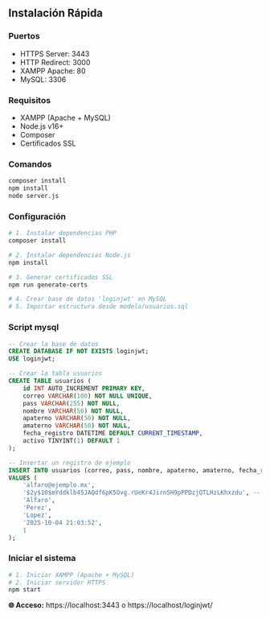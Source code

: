 ## Instalación Rápida

### Puertos
- HTTPS Server: 3443
- HTTP Redirect: 3000
- XAMPP Apache: 80
- MySQL: 3306


### Requisitos
- XAMPP (Apache + MySQL)
- Node.js v16+
- Composer
- Certificados SSL

### Comandos
```bash
composer install
npm install
node server.js
```

### Configuración
```bash
# 1. Instalar dependencias PHP
composer install

# 2. Instalar dependencias Node.js
npm install

# 3. Generar certificados SSL
npm run generate-certs

# 4. Crear base de datos 'loginjwt' en MySQL
# 5. Importar estructura desde modelo/usuarios.sql
```
### Script mysql
```sql
-- Crear la base de datos
CREATE DATABASE IF NOT EXISTS loginjwt;
USE loginjwt;

-- Crear la tabla usuarios
CREATE TABLE usuarios (
    id INT AUTO_INCREMENT PRIMARY KEY,
    correo VARCHAR(100) NOT NULL UNIQUE,
    pass VARCHAR(255) NOT NULL,
    nombre VARCHAR(50) NOT NULL,
    apaterno VARCHAR(50) NOT NULL,
    amaterno VARCHAR(50) NOT NULL,
    fecha_registro DATETIME DEFAULT CURRENT_TIMESTAMP,
    activo TINYINT(1) DEFAULT 1
);

-- Insertar un registro de ejemplo
INSERT INTO usuarios (correo, pass, nombre, apaterno, amaterno, fecha_registro, activo)
VALUES (
    'alfaro@ejemplo.mx',
    '$2y$10$mYddklb45JAQdf6pK5Ovg.rUeKr4Jirn5H9pPPDzjQTLHzLKhxzdu', -- Contraseña encriptada con bcrypt
    'Alfaro',
    'Perez',
    'Lopez',
    '2025-10-04 21:03:52',
    1
);

```

### Iniciar el sistema
```bash
# 1. Iniciar XAMPP (Apache + MySQL)
# 2. Iniciar servidor HTTPS
npm start
```

**🌐 Acceso:** https://localhost:3443 o https://localhost/loginjwt/
